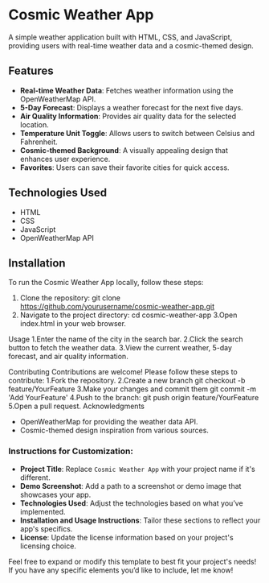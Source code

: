 # Cosmic Weather App

A simple weather application built with HTML, CSS, and JavaScript, providing users with real-time weather data and a cosmic-themed design.

## Features

- **Real-time Weather Data**: Fetches weather information using the OpenWeatherMap API.
- **5-Day Forecast**: Displays a weather forecast for the next five days.
- **Air Quality Information**: Provides air quality data for the selected location.
- **Temperature Unit Toggle**: Allows users to switch between Celsius and Fahrenheit.
- **Cosmic-themed Background**: A visually appealing design that enhances user experience.
- **Favorites**: Users can save their favorite cities for quick access.

## Technologies Used

- HTML
- CSS
- JavaScript
- OpenWeatherMap API

## Installation

To run the Cosmic Weather App locally, follow these steps:

1. Clone the repository:
git clone https://github.com/yourusername/cosmic-weather-app.git
2. Navigate to the project directory:
cd cosmic-weather-app
3.Open index.html in your web browser.

Usage
1.Enter the name of the city in the search bar.
2.Click the search button to fetch the weather data.
3.View the current weather, 5-day forecast, and air quality information.

Contributing
Contributions are welcome! Please follow these steps to contribute:
1.Fork the repository.
2.Create a new branch
git checkout -b feature/YourFeature
3.Make your changes and commit them
git commit -m 'Add YourFeature'
4.Push to the branch:
git push origin feature/YourFeature
5.Open a pull request.
Acknowledgments
<ul><li>OpenWeatherMap for providing the weather data API.</li>
<li>Cosmic-themed design inspiration from various sources.</li></ul>


### Instructions for Customization:

- **Project Title**: Replace `Cosmic Weather App` with your project name if it's different.
- **Demo Screenshot**: Add a path to a screenshot or demo image that showcases your app.
- **Technologies Used**: Adjust the technologies based on what you’ve implemented.
- **Installation and Usage Instructions**: Tailor these sections to reflect your app's specifics.
- **License**: Update the license information based on your project's licensing choice.

Feel free to expand or modify this template to best fit your project's needs! If you have any specific elements you’d like to include, let me know!

